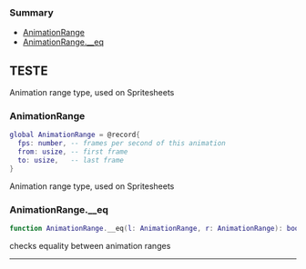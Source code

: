### Summary
* [AnimationRange](#animationrange)
* [AnimationRange.__eq](#animationrange__eq)

## TESTE

Animation range type, used on Spritesheets

### AnimationRange

```lua
global AnimationRange = @record{
  fps: number, -- frames per second of this animation
  from: usize, -- first frame
  to: usize,   -- last frame
}
```

Animation range type, used on Spritesheets

### AnimationRange.__eq

```lua
function AnimationRange.__eq(l: AnimationRange, r: AnimationRange): boolean
```

checks equality between animation ranges

---

